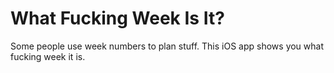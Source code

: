 What Fucking Week Is It?
========================

Some people use week numbers to plan stuff. This iOS app shows you what fucking week it is.
